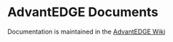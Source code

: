 # AdvantEDGE Documents

Documentation is maintained in the [AdvantEDGE Wiki](https://github.com/InterDigitalInc/AdvantEDGE/wiki)

